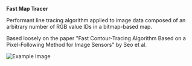 **Fast Map Tracer**

Performant line tracing algorithm applied to image data composed of an arbitrary number of RGB value IDs in a bitmap-based map.

Based loosely on the paper "Fast Contour-Tracing Algorithm Based on a Pixel-Following Method for Image Sensors" by Seo et al.

![Example Image](https://i.imgur.com/GsLZYk2.png)
